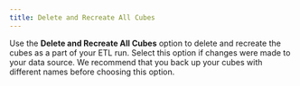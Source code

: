```yaml
---
title: Delete and Recreate All Cubes
---
```



Use the **Delete and Recreate All Cubes**  option to delete and recreate the cubes as a part of your ETL run. Select  this option if changes were made to your data source. We recommend that  you back up your cubes with different names before choosing this option.
